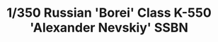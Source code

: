 ---
layout: product
title: "1/350 Russian 'Borei' Class K-550   'Alexander Nevskiy' SSBN"
price: "TBA" 
desc: "Maketa"
img_path: "/assets/img/BRNC5023.webp"
brand: "Bronco"
available: false
special_offer: false
new: false
soon: false
cat: "010000"
subcat: "015800"
subsubcat: "0N/A"
sifra: "BRNC5023"
popular: false
spec: false
---